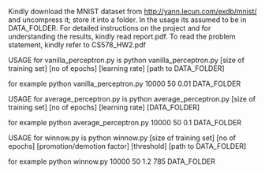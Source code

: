 Kindly download the MNIST dataset from http://yann.lecun.com/exdb/mnist/ and uncompress it; store it into a folder. In the usage its assumed to be in DATA_FOLDER. For detailed instructions on the project and for understanding the results, kindly read report.pdf. To read the problem statement, kindly refer to CS578_HW2.pdf


USAGE for vanilla_perceptron.py is 
python vanilla_perceptron.py [size of training set] [no of epochs] [learning rate] [path to DATA_FOLDER]

for example
python vanilla_perceptron.py 10000 50 0.01 DATA_FOLDER

USAGE for average_perceptron.py is 
python average_perceptron.py [size of training set] [no of epochs] [learning rate] [DATA_FOLDER]

for example
python average_perceptron.py 10000 50 0.1 DATA_FOLDER

USAGE for winnow.py is
python winnow.py [size of training set] [no of epochs] [promotion/demotion factor] [threshold] [path to DATA_FOLDER]

for example
python winnow.py 10000 50 1.2 785 DATA_FOLDER